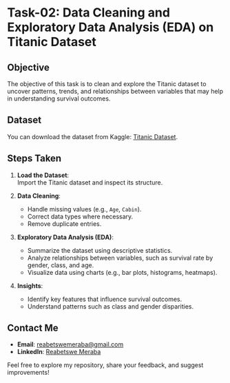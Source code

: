 # Task-02: Data Cleaning and Exploratory Data Analysis (EDA) on Titanic Dataset



## Objective

The objective of this task is to clean and explore the Titanic dataset to uncover patterns, trends, and relationships between variables that may help in understanding survival outcomes.

## Dataset

You can download the dataset from Kaggle: [Titanic Dataset](https://www.kaggle.com/c/titanic/data).



## Steps Taken

1. **Load the Dataset**:  
   Import the Titanic dataset and inspect its structure.

2. **Data Cleaning**:
   - Handle missing values (e.g., `Age`, `Cabin`).
   - Correct data types where necessary.
   - Remove duplicate entries.

3. **Exploratory Data Analysis (EDA)**:
   - Summarize the dataset using descriptive statistics.
   - Analyze relationships between variables, such as survival rate by gender, class, and age.
   - Visualize data using charts (e.g., bar plots, histograms, heatmaps).

4. **Insights**:
   - Identify key features that influence survival outcomes.
   - Understand patterns such as class and gender disparities.


## Contact Me

- **Email**: [reabetswemeraba@gmail.com](mailto:reabetswemeraba@gmail.com)  
- **LinkedIn**: [Reabetswe Meraba](https://www.linkedin.com/in/reabetswe-meraba-155958228?utm_source=share&utm_campaign=share_via&utm_content=profile&utm_medium=android_app)  

Feel free to explore my repository, share your feedback, and suggest improvements!

